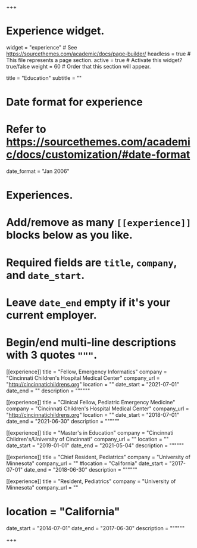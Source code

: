 +++
# Experience widget.
widget = "experience"  # See https://sourcethemes.com/academic/docs/page-builder/
headless = true  # This file represents a page section.
active = true  # Activate this widget? true/false
weight = 60  # Order that this section will appear.

title = "Education"
subtitle = ""

# Date format for experience
#   Refer to https://sourcethemes.com/academic/docs/customization/#date-format
date_format = "Jan 2006"

# Experiences.
#   Add/remove as many `[[experience]]` blocks below as you like.
#   Required fields are `title`, `company`, and `date_start`.
#   Leave `date_end` empty if it's your current employer.
#   Begin/end multi-line descriptions with 3 quotes `"""`.

[[experience]]
  title = "Fellow, Emergency Informatics"
  company = "Cincinnati Children's Hospital Medical Center"
  company_url = "http://cincinnatichildrens.org"
  location = ""
  date_start = "2021-07-01"
  date_end = ""
  description = """"""

[[experience]]
  title = "Clinical Fellow, Pediatric Emergency Medicine"
  company = "Cincinnati Children's Hospital Medical Center"
  company_url = "http://cincinnatichildrens.org"
  location = ""
  date_start = "2018-07-01"
  date_end = "2021-06-30"
  description = """"""

[[experience]]
  title = "Master's in Education"
  company = "Cincinnati Children's/University of Cincinnati"
  company_url = ""
  location = ""
  date_start = "2019-01-01"
  date_end = "2021-05-04"
  description = """"""

[[experience]]
  title = "Chief Resident, Pediatrics"
  company = "University of Minnesota"
  company_url = ""
  #location = "California"
  date_start = "2017-07-01"
  date_end = "2018-06-30"
  description = """"""

[[experience]]
  title = "Resident, Pediatrics"
  company = "University of Minnesota"
  company_url = ""
  # location = "California"
  date_start = "2014-07-01"
  date_end = "2017-06-30"
  description = """"""

+++

